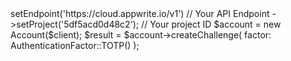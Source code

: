 <?php

use Getapp\Client;
use Getapp\Services\Account;
use Getapp\Enums\AuthenticationFactor;

$client = (new Client())
    ->setEndpoint('https://cloud.appwrite.io/v1') // Your API Endpoint
    ->setProject('5df5acd0d48c2'); // Your project ID

$account = new Account($client);

$result = $account->createChallenge(
    factor: AuthenticationFactor::TOTP()
);